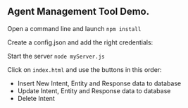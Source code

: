 ## Agent Management Tool Demo.
Open a command line and launch ``npm install``

Create a config.json and add the right credentials:


Start the server ``node myServer.js``

Click on ``index.html`` and use the buttons in this order:
- Insert New Intent, Entity and Response data to database
- Update Intent, Entity and Response data to database
- Delete Intent
